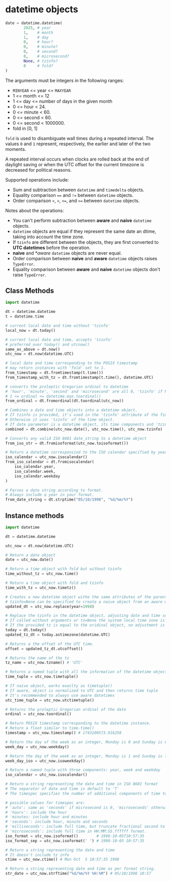 # datetime objects
```python
date = datetime.datetime(
        2025, # year
        1,    # month
        1,    # day
        0,    # hour?
        0,    # minute?
        0,    # second?
        0,    # microsecond?
        None, # tzinfo?
        0     # fold?
)
```

The arguments must be integers in the following ranges:
- `MINYEAR` <= year <= `MAXYEAR`
- 1 <= month <= 12
- 1 <= day <= number of days in the given month
- 0 <= hour < 24.
- 0 <= minute < 60.
- 0 <= second < 60.
- 0 <= second < 1000000.
- fold in [0, 1]

`fold` is used to disambiguate wall times during a repeated interval.
The values `0` and `1` represent, respectively, the earlier and later of the two moments.

A repeated interval occurs when clocks are rolled back at the end of daylight saving or when the UTC offset for the current timezone is decreased for political reasons.

Supported operations include:
- Sum and subtraction between `datetime` and `timedelta` objects.
- Equality comparison `==` and `!=` between `datetime` objects.
- Order comparison `<`, `>`, `<=`, and `>=` between `datetime` objects.

Notes about the operations:
- You can't perform subtraction between **aware** and **naive** `datetime` objects.
- `datetime` objects are equal if they represent the same date an dtime, taking into account the time zone.
- If `tzinfo` are different between the objects, they are first converted to **UTC datetimes** before the operation.
- **naive** and **aware* `datetime` objects are never equal.
- Order comparison between **naive** and **aware** `datetime` objects raises `TypeError`.
- Equality comparison between **aware** and **naive** `datetime` objects don't raise `TypeError`.

## Class Methods
```python
import datetime

dt = datetime.datetime
t = datetime.time

# current local date and time without 'tzinfo'
local_now = dt.today()

# current local date and time, accepts 'tzinfo'
# preferred over today() and utcnow()
same_as_above = dt.now()
utc_now = dt.now(datetime.UTC)

# local date and time corresponding to the POSIX timestamp
# may return instances with 'fold' set to 1.
from_timestamp = dt.fromtimestamp(t.time())
from_timestamp_with_tz = dt.fromtimestamp(t.time(), datetime.UTC)

# converts the proleptic Gregorian ordinal to datetime
# 'hour', 'minute', 'second' and 'microsecond' are all 0, 'tzinfo' if None
# 1 <= ordinal <= datetime.max.toordinal()
from_ordinal = dt.fromordinal(dt.toordinal(utc_now))

# Combines a date and time objects into a datetime object.
# If tzinfo is provided, it's used in the 'tzinfo' attribute of the final object.
# Otherwise it uses 'tzinfo' of the time object.
# If date parameter is a datetime object, its time components and 'tzinfo' attributes are ignored
combined = dt.combine(utc_now.date(), utc_now.time(), utc_now.tzinfo)

# Converts any valid ISO 8601 date_string to a datetime object
from_iso_str = dt.fromisoformat(utc_now.toisoformat())

# Return a datetime corresponsind to the ISO calendar specified by year, week and day.
iso_calendar = utc_now.isocalendar()
from_iso_calendar = dt.fromisocalendar(
    iso_calendar.year,
    iso_calendar.week,
    iso_calendar.weekday
)

# Parses a date string according to format.
# Always include a year in your format.
from_date_string = dt.strptime("05/10/1998", "%d/%m/%Y")
```
## Instance methods
```python
import datetime

dt = datetime.datetime

utc_now = dt.now(datetime.UTC)

# Return a date object
date = utc_now.date()

# Return a time object with fold but without tzinfo
time_without_tz = utc_now.time()

# Return a time object with fold and tzinfo
time_with_tz = utc_now.timetz()

# Creates a new datetime object withe the same attributes of the parent replacing the provided attributes.
# tzinfo=None can be specified to create a naive object from an aware with no conversion of date and time data
updated_dt = utc_now.replace(year=1998)

# Replace the tzinfo in the datetime object, adjusting date and time so the result is the same UTC time as self, but in tz's local time.
# If called without arguments or tz=None the system local time zone is used.
# If the provided tz is equal to the oridinal object, no adjustment is performed.
today = dt.today()
updated_tz_dt = today.astimezone(datetime.UTC)

# Returns a the offset of the UTC time.
offset = updated_tz_dt.utcoffset()

# Returns the name of the tz
tz_name = utc_now.tzname() # 'UTC'

# Returns a named tuple with all the information of the datetime object
time_tuple = utc_now.timetuple()

# If naive object, works exaclty as timetuple()
# If aware, object is normalized to UTC and then returns time tuple
# It's recommended to always use aware datetimes
utc_time_tuple = utc_now.utctimetuple()

# Returns the proleptic Gregorian ordinal of the date
ordinal = utc_now.toordinal()

# Return POSIX timestamp corresponding to the datetime instance.
# Return a float similar to time.time()
timestamp = utc_now.timestamp() # 1743100573.916258

# Return the day of the week as an integer, Monday is 0 and Sunday is 6
week_day = utc_now.weekday()

# Return the day of the week as an integer, Monday is 1 and Sunday is 7
week_day_iso = utc_now.isoweekday()

# Return a named tuple with three components: year, week and weekday
iso_calendar = utc_now.isocalendar()

# Return a string representing the date and time in ISO 8601 format
# The separator of date and time is default to 'T'
# The timespec specifies the number of additional components of time to include, default to 'auto'

# possible values for timespec are:
# 'auto': same as 'seconds' if microsecond is 0, 'microseconds' otherwise
# 'hours': include the hour
# 'minutes: include hour and minutes 
# 'seconds': include hour, minute and seconds
# 'milliseconds': include full time, but truncate fractional second to milliseconds
# 'microseconds': include full time in HH:MM:SS.ffffff format.
iso_format = utc_now.isoformat()        # 1998-10-05T10:57:35
iso_format_sep = utc_now.isoformat(' ') # 1998-10-05 10:57:35

# Return a string representing the date and time
# It doesn't include tz info
ctime = utc_now.ctime() # Mon Oct  5 10:57:35 1998

# Return a string representing date and time as per format string.
str_date = utc_now.strftime("%d/%m/%Y %H:%M") # 05/10/1998 10:57
```
